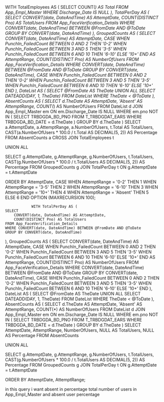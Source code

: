 WITH TotalEmployees AS (
    SELECT COUNT(*) AS Total FROM App_Empl_Master WHERE Discharge_Date IS NULL
),
TotalPerDay AS (
    SELECT 
        CONVERT(date, DateAndTime) AS AttemptDate,
        COUNT(DISTINCT Pno) AS TotalUsers
    FROM App_FaceVerification_Details
    WHERE CONVERT(date, DateAndTime) BETWEEN @FromDate AND @ToDate
    GROUP BY CONVERT(date, DateAndTime)
),
GroupedCounts AS (
    SELECT 
        CONVERT(date, DateAndTime) AS AttemptDate,
        CASE 
            WHEN PunchIn_FailedCount BETWEEN 0 AND 2 THEN '0-2'
            WHEN PunchIn_FailedCount BETWEEN 3 AND 5 THEN '3-5'
            WHEN PunchIn_FailedCount BETWEEN 6 AND 10 THEN '6-10'
            ELSE '10+'
        END AS AttemptRange,
        COUNT(DISTINCT Pno) AS NumberOfUsers
    FROM App_FaceVerification_Details
    WHERE CONVERT(date, DateAndTime) BETWEEN @FromDate AND @ToDate
    GROUP BY 
        CONVERT(date, DateAndTime),
        CASE 
            WHEN PunchIn_FailedCount BETWEEN 0 AND 2 THEN '0-2'
            WHEN PunchIn_FailedCount BETWEEN 3 AND 5 THEN '3-5'
            WHEN PunchIn_FailedCount BETWEEN 6 AND 10 THEN '6-10'
            ELSE '10+'
        END
),
DateList AS (
    SELECT @FromDate AS TheDate
    UNION ALL
    SELECT DATEADD(DAY, 1, TheDate)
    FROM DateList
    WHERE TheDate < @ToDate
),
AbsentCounts AS (
    SELECT 
        d.TheDate AS AttemptDate,
        'Absent' AS AttemptRange,
        COUNT(*) AS NumberOfUsers
    FROM DateList d
    JOIN App_Empl_Master em ON em.Discharge_Date IS NULL
    WHERE em.pno NOT IN (
        SELECT TRBDGDA_BD_PNO 
        FROM T_TRBDGDAT_EARS 
        WHERE TRBDGDA_BD_DATE = d.TheDate
    )
    GROUP BY d.TheDate
)
SELECT 
    a.AttemptDate,
    a.AttemptRange,
    a.NumberOfUsers,
    t.Total AS TotalUsers,
    CAST(a.NumberOfUsers * 100.0 / t.Total AS DECIMAL(5, 2)) AS Percentage
FROM AbsentCounts a
CROSS JOIN TotalEmployees t

UNION ALL

SELECT 
    g.AttemptDate,
    g.AttemptRange,
    g.NumberOfUsers,
    t.TotalUsers,
    CAST(g.NumberOfUsers * 100.0 / t.TotalUsers AS DECIMAL(5, 2)) AS Percentage
FROM GroupedCounts g
JOIN TotalPerDay t ON g.AttemptDate = t.AttemptDate

ORDER BY AttemptDate, 
    CASE 
        WHEN AttemptRange = '0-2' THEN 1
        WHEN AttemptRange = '3-5' THEN 2
        WHEN AttemptRange = '6-10' THEN 3
        WHEN AttemptRange = '10+' THEN 4
        WHEN AttemptRange = 'Absent' THEN 5
        ELSE 6
    END
OPTION (MAXRECURSION 100);

                
                
                
                
                WITH TotalPerDay AS (
    SELECT 
        CONVERT(date, DateAndTime) AS AttemptDate,
        COUNT(DISTINCT Pno) AS TotalUsers
    FROM App_FaceVerification_Details
    WHERE CONVERT(date, DateAndTime) BETWEEN @FromDate AND @ToDate
    GROUP BY CONVERT(date, DateAndTime)
),
GroupedCounts AS (
    SELECT 
        CONVERT(date, DateAndTime) AS AttemptDate,
        CASE 
            WHEN PunchIn_FailedCount BETWEEN 0 AND 2 THEN '0-2'
            WHEN PunchIn_FailedCount BETWEEN 3 AND 5 THEN '3-5'
            WHEN PunchIn_FailedCount BETWEEN 6 AND 10 THEN '6-10'
            ELSE '10+'
        END AS AttemptRange,
        COUNT(DISTINCT Pno) AS NumberOfUsers
    FROM App_FaceVerification_Details
    WHERE CONVERT(date, DateAndTime) BETWEEN @FromDate AND @ToDate
    GROUP BY 
        CONVERT(date, DateAndTime),
        CASE 
            WHEN PunchIn_FailedCount BETWEEN 0 AND 2 THEN '0-2'
            WHEN PunchIn_FailedCount BETWEEN 3 AND 5 THEN '3-5'
            WHEN PunchIn_FailedCount BETWEEN 6 AND 10 THEN '6-10'
            ELSE '10+'
        END
),
DateList AS (
    SELECT @FromDate AS TheDate
    UNION ALL
    SELECT DATEADD(DAY, 1, TheDate)
    FROM DateList
    WHERE TheDate < @ToDate
),
AbsentCounts AS (
    SELECT 
        d.TheDate AS AttemptDate,
        'Absent' AS AttemptRange,
        COUNT(*) AS NumberOfUsers
    FROM DateList d
    JOIN App_Empl_Master em ON em.Discharge_Date IS NULL
    WHERE em.pno NOT IN (
        SELECT TRBDGDA_BD_PNO 
        FROM T_TRBDGDAT_EARS 
        WHERE TRBDGDA_BD_DATE = d.TheDate
    )
    GROUP BY d.TheDate
)
SELECT 
    AttemptDate,
    AttemptRange,
    NumberOfUsers,
    NULL AS TotalUsers,
    NULL AS Percentage
FROM AbsentCounts

UNION ALL

SELECT 
    g.AttemptDate,
    g.AttemptRange,
    g.NumberOfUsers,
    t.TotalUsers,
    CAST(g.NumberOfUsers * 100.0 / t.TotalUsers AS DECIMAL(5, 2)) AS Percentage
FROM GroupedCounts g
JOIN TotalPerDay t ON g.AttemptDate = t.AttemptDate

ORDER BY AttemptDate, AttemptRange;

in this query i want absent in percentage total number of users in App_Empl_Master and absent user percentage
